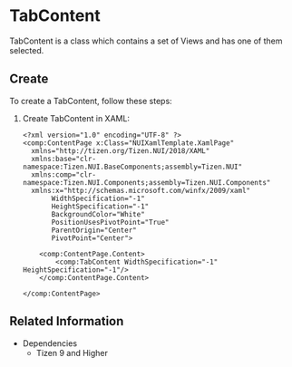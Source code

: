 # TabContent

TabContent is a class which contains a set of Views and has one of them selected.

## Create 

To create a TabContent, follow these steps:

1. Create TabContent in XAML:

    ```xaml
    <?xml version="1.0" encoding="UTF-8" ?>
    <comp:ContentPage x:Class="NUIXamlTemplate.XamlPage"
      xmlns="http://tizen.org/Tizen.NUI/2018/XAML"
      xmlns:base="clr-namespace:Tizen.NUI.BaseComponents;assembly=Tizen.NUI"
      xmlns:comp="clr-namespace:Tizen.NUI.Components;assembly=Tizen.NUI.Components"
      xmlns:x="http://schemas.microsoft.com/winfx/2009/xaml"
           WidthSpecification="-1"
           HeightSpecification="-1"
           BackgroundColor="White"
           PositionUsesPivotPoint="True"
           ParentOrigin="Center"
           PivotPoint="Center">

        <comp:ContentPage.Content>
            <comp:TabContent WidthSpecification="-1" HeightSpecification="-1"/>
        </comp:ContentPage.Content>

    </comp:ContentPage>

    ```
## Related Information

- Dependencies
  -   Tizen 9 and Higher 
